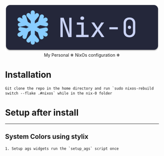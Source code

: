 <div align="center">   
    <img src="./docs/assets/nix0_banner.svg">
    <br>My Personal ❄ NixOs configuration ❄</br>
</div>

# Installation
```
Git clone the repo in the home directory and run `sudo nixos-rebuild switch --flake .#nixos` while in the nix-0 folder
```

# Setup after install
---
## System Colors using stylix

```
1. Setup ags widgets run the `setup_ags` script once 
```